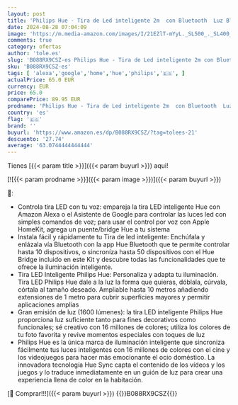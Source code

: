 ```yaml
---
layout: post
title: 'Philips Hue - Tira de Led inteligente 2m  con Bluetooth  Luz Blanca y de colores  Compatible con Alexa y Google Home  incl. alimentador '
date: 2024-08-28 07:04:09
image: 'https://m.media-amazon.com/images/I/21EZlT-mYyL._SL500_._SL400_.jpg'
comments: true
category: ofertas
author: 'tole.es'
slug: 'B088RX9CSZ-es Philips Hue - Tira de Led inteligente 2m con Bluetooth Luz...'
sku: 'B088RX9CSZ-es'
tags: [ 'alexa','google','home','hue','philips','🇪🇸', ]
actualPrice: 65.0 EUR
currency: EUR
price: 65.0
comparePrice: 89.95 EUR
prodname: 'Philips Hue - Tira de Led inteligente 2m  con Bluetooth  Luz Blanca y de colores  Compatible con Alexa y Google Home  incl. alimentador '
country: 'es'
flag: '🇪🇸'
brand: ''
buyurl: 'https://www.amazon.es/dp/B088RX9CSZ/?tag=tolees-21'
descuento: '27.74'
average: '63.0744444444444'
---
```


Tienes [{{< param title >}}]({{< param buyurl >}}) aqui!

[![{{< param prodname >}}]({{< param image >}})]({{< param buyurl >}})

🔎:

- Controla tira LED con tu voz: empareja la tira LED inteligente Hue con Amazon Alexa o el Asistente de Google para controlar las luces led con simples comandos de voz; para usar el control por voz con Apple HomeKit, agrega un puente/bridge Hue a tu sistema
- Instala fácil y rápidamente tu Tira de led inteligente: Enchúfala y enlázala vía Bluetooth con la app Hue Bluetooth que te permite controlar hasta 10 dispositivos, o sincroníza hasta 50 dispositivos con el Hue Bridge incluido en este Kit y descubre todas las funcionalidades que te ofrece la iluminación inteligente.
- Tira LED Inteligente Philips Hue: Personaliza y adapta tu iluminación. Tira LED Philips Hue dale a la luz la forma que quieras, dóblala, cúrvala, córtala al tamaño deseado. Ampliable hasta 10 metros añadiendo extensiones de 1 metro para cubrir superficies mayores y permitir aplicaciones amplias
- Gran emisión de luz (1600 lúmenes): la tira LED inteligente Philips Hue proporciona luz suficiente tanto para fines decorativos como funcionales; sé creativo con 16 millones de colores; utiliza los colores de tu foto favorita y revive momentos especiales con toques de luz
- Philips Hue es la única marca de iluminación inteligente que sincroniza fácilmente tus luces inteligentes con 16 millones de colores con el cine y los videojuegos para hacer más emocionante el ocio doméstico. La innovadora tecnología Hue Sync capta el contenido de los vídeos y los juegos y lo traduce inmediatamente en un guión de luz para crear una experiencia llena de color en la habitación.

[🛒 Comprar!!!]({{< param buyurl >}})
{{<world>}}B088RX9CSZ{{</world>}}
